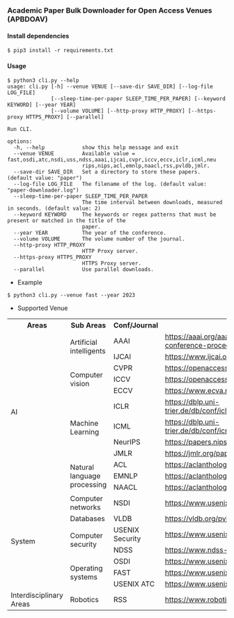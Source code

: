 ### Academic Paper Bulk Downloader for Open Access Venues (APBDOAV)

#### Install dependencies

```shell
$ pip3 install -r requirements.txt
```

#### Usage

```shell
$ python3 cli.py --help
usage: cli.py [-h] --venue VENUE [--save-dir SAVE_DIR] [--log-file LOG_FILE]
              [--sleep-time-per-paper SLEEP_TIME_PER_PAPER] [--keyword KEYWORD] [--year YEAR]
              [--volume VOLUME] [--http-proxy HTTP_PROXY] [--https-proxy HTTPS_PROXY] [--parallel]

Run CLI.

options:
  -h, --help            show this help message and exit
  --venue VENUE         Available value = fast,osdi,atc,nsdi,uss,ndss,aaai,ijcai,cvpr,iccv,eccv,iclr,icml,neu
                        rips,nips,acl,emnlp,naacl,rss,pvldb,jmlr.
  --save-dir SAVE_DIR   Set a directory to store these papers. (default value: "paper")
  --log-file LOG_FILE   The filename of the log. (default value: "paper-downloader.log")
  --sleep-time-per-paper SLEEP_TIME_PER_PAPER
                        The time interval between downloads, measured in seconds. (default value: 2)
  --keyword KEYWORD     The keywords or regex patterns that must be present or matched in the title of the
                        paper.
  --year YEAR           The year of the conference.
  --volume VOLUME       The volume number of the journal.
  --http-proxy HTTP_PROXY
                        HTTP Proxy server.
  --https-proxy HTTPS_PROXY
                        HTTPS Proxy server.
  --parallel            Use parallel downloads.
```

* Example

```shell
$ python3 cli.py --venue fast --year 2023
```

* Supported Venue

<table>
    <tr>
        <th>Areas</th>
        <th>Sub Areas</th>
        <th>Conf/Journal</th>
        <th>URL</th>
    </tr>
	<tr>
        <td rowspan="12">AI</td>
        <td rowspan="2">Artificial intelligents</td>
        <td>AAAI</td>
        <td>
            <a href="https://aaai.org/aaai-publications/aaai-conference-proceedings/">
            	https://aaai.org/aaai-publications/aaai-conference-proceedings/
            </a>
        </td>
	</tr>
	<tr>
        <td>IJCAI</td>
        <td>
            <a href="https://www.ijcai.org/all_proceedings">https://www.ijcai.org/all_proceedings</a>
        </td>
	</tr>
	<tr>
        <td rowspan="3">Computer vision</td>
        <td>CVPR</td>
        <td>
			<a href="https://openaccess.thecvf.com/menu">https://openaccess.thecvf.com/menu</a>
        </td>
    </tr>
    <tr>
        <td>ICCV</td>
        <td>
            <a href="https://openaccess.thecvf.com/menu">https://openaccess.thecvf.com/menu</a>
        </td>
    </tr>
    <tr>
        <td>ECCV</td>
        <td>
            <a href="https://www.ecva.net/papers.php">https://www.ecva.net/papers.php</a>
        </td>
    </tr>
    <tr>
        <td rowspan="4">Machine Learning</td>
        <td>ICLR</td>
        <td><a href="https://dblp.uni-trier.de/db/conf/iclr/index.html">https://dblp.uni-trier.de/db/conf/iclr/index.html</a></td>
    </tr>
    <tr>
        <td>ICML</td>
        <td>
            <a href="https://dblp.uni-trier.de/db/conf/icml/index.html">https://dblp.uni-trier.de/db/conf/icml/index.html</a>
        </td>
    </tr>
    <tr>
        <td>NeurIPS</td>
        <td>
            <a href="https://papers.nips.cc/">https://papers.nips.cc/</a>
        </td>
    </tr>
    <tr>
        <td>JMLR</td>
        <td>
            <a href="https://jmlr.org/papers/">https://jmlr.org/papers/</a>
        </td>
    </tr>
	<tr>
        <td rowspan="3">Natural language processing</td>
        <td>ACL</td>
        <td>
            <a href="https://aclanthology.org/">https://aclanthology.org/</a>
        </td>
	</tr>
	<tr>
        <td>
            EMNLP
        </td>
        <td>
            <a href="https://aclanthology.org/">https://aclanthology.org/</a>
        </td>
	</tr>
	<tr>
        <td>
            NAACL
        </td>
        <td>
            <a href="https://aclanthology.org/">https://aclanthology.org/</a>
        </td>
	</tr>
	<tr>
        <td rowspan="7">System</td>
        <td>Computer networks</td>
        <td>NSDI</td>
        <td>
            <a href="https://www.usenix.org/conference/">https://www.usenix.org/conference/</a>
        </td>
	</tr>
	<tr>
        <td rowspan="1">Databases</td>
        <td>VLDB</td>
        <td><a href="https://vldb.org/pvldb">https://vldb.org/pvldb</a></td>
	</tr>
	<tr>
        <td rowspan="2">Computer security</td>
        <td>USENIX Security</td>
        <td>
            <a href="https://www.usenix.org/conference/">https://www.usenix.org/conference/</a>
        </td>
	</tr>
	<tr>
        <td>NDSS</td>
        <td>
            <a href="https://www.ndss-symposium.org/">https://www.ndss-symposium.org/</a>
        </td>
	</tr>
	<tr>
		<td rowspan="3">Operating systems</td>
		<td>OSDI</td>
		<td>
			<a  href="https://www.usenix.org/conferences/past">https://www.usenix.org/conferences/past</a>
		</td>
	</tr>
	<tr>
		<td>FAST</td>
		<td>
		<a  href="https://www.usenix.org/conferences/past">https://www.usenix.org/conferences/past</a>
		</td>
	</tr>
	<tr>
		<td>USENIX ATC</td>
		<td>
		<a  href="https://www.usenix.org/conferences/past">https://www.usenix.org/conferences/past</a>
		</td>
	</tr>
	<tr>
        <td>Interdisciplinary Areas</td>
        <td>Robotics</td>
        <td>RSS</td>
        <td>
            <a href="https://www.roboticsproceedings.org/">https://www.roboticsproceedings.org/</a>
        </td>
	</tr>
</table>

